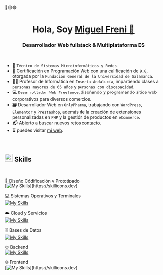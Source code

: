 

<div>
🔴🟡🟢<br>
</div>


<h1 align="center">Hola, Soy <a href="https://github.com/Miguel-Freni" target="blank">
Miguel Freni 👋</a></h1>
<h3 align="center">Desarrollador Web fullstack & Multiplataforma &#69;&#83;</h3>



<br>

- 🛜 `Técnico de Sistemas Microinformáticos y Redes`
- 🧵 Certificación en Programación Web con una calificación de `9,8`, otorgada por la `Fundación General de la Universidad de Salamanca`.
- 👨‍💻 Profesor de Informática en `Inserta Andalucía`, impartiendo clases a `personas mayores de 65 años` y `personas con discapacidad`.
- 💻 `Desarrollador Web Freelance`, diseñando y programando sitios web corporativos para diversos comercios.
- 🗃️ Desarrollador Web en `OnlyPharma`, trabajando con `WordPress`, `Elementor` y `Prestashop`, además de la creación de extensiones personalizadas en `PHP` y la gestión de productos en `eCommerce`.
- 📬 Abierto a buscar nuevos retos [contacto](mailto:contacto@miguelfreni.com).
- ⌛ puedes visitar [mi web](https://miguelfreni.com).
<br>


## <img src="https://media2.giphy.com/media/QssGEmpkyEOhBCb7e1/giphy.gif?cid=ecf05e47a0n3gi1bfqntqmob8g9aid1oyj2wr3ds3mg700bl&rid=giphy.gif" width ="25"><b> Skills</b>
<br>


🎨 Diseño Códificación y Prototipado <br>
[![My Skills](https://skillicons.dev/icons?i=figma,androidstudio,vscode,git,idea,phpstorm,pycharm,sublime,wordpress,)](https://skillicons.dev)


💻 Sistemas Operativos y Terminales <br>
[![My Skills](https://skillicons.dev/icons?i=linux,kali,apple,windows,bash,powershell, )](https://skillicons.dev)


☁️ Cloud y Servicios  <br>
[![My Skills](https://skillicons.dev/icons?i=firebase,supabase,cloudflare,vercel, )](https://skillicons.dev)


🗄️ Bases de Datos <br>
[![My Skills](https://skillicons.dev/icons?i=mysql,postgres,sqlite,mongodb, )](https://skillicons.dev)

⚙️ Backend <br>
[![My Skills](https://skillicons.dev/icons?i=nodejs,express,laravel,php,py,kotlin, )](https://skillicons.dev)

🌐 Frontend <br>
[![My Skills](https://skillicons.dev/icons?i=html,css,js,jquery,ts,bootstrap,sass,react,angular,nextjs,)](https://skillicons.dev)
